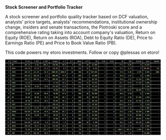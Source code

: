 **Stock Screener and Portfolio Tracker**

A stock screener and portfolio quality tracker based on DCF valuation, analysts' price targets, analysts' recommendations, institutional ownership change, insiders and senate transactions, the Piotroski score and a comprehensive rating taking into account company's valuation, Return on Equity (ROE), Return on Assets (ROA), Debt to Equity Ratio (DE), Price to Earnings Ratio (PE) and Price to Book Value Ratio (PB).

This code powers my etoro investments. Follow or copy @plessas on etoro!

![model screenshot](assets/sample_output.png)